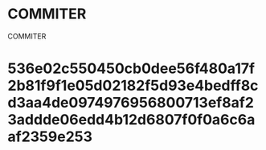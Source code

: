 # COMMITER
COMMITER






# 536e02c550450cb0dee56f480a17f2b81f9f1e05d02182f5d93e4bedff8cd3aa4de0974976956800713ef8af23addde06edd4b12d6807f0f0a6c6aaf2359e253
